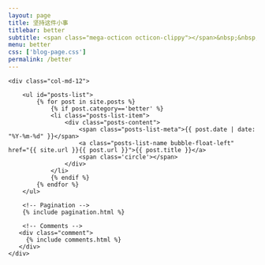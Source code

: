 ```yaml
---
layout: page
title: 坚持这件小事
titlebar: better
subtitle: <span class="mega-octicon octicon-clippy"></span>&nbsp;&nbsp; 兴趣是最好的动力。
menu: better
css: ['blog-page.css']
permalink: /better
---
```


<div class="row">

    <div class="col-md-12">

        <ul id="posts-list">
            {% for post in site.posts %}
                {% if post.category=='better' %}
                <li class="posts-list-item">
                    <div class="posts-content">
                        <span class="posts-list-meta">{{ post.date | date: "%Y-%m-%d" }}</span>
                        <a class="posts-list-name bubble-float-left" href="{{ site.url }}{{ post.url }}">{{ post.title }}</a>
                        <span class='circle'></span>
                    </div>
                </li>
                {% endif %}
            {% endfor %}
        </ul> 

        <!-- Pagination -->
        {% include pagination.html %}

        <!-- Comments -->
       <div class="comment">
         {% include comments.html %}
       </div>
    </div>

</div>
<script>
    $(document).ready(function(){

        // Enable bootstrap tooltip
        $("body").tooltip({ selector: '[data-toggle=tooltip]' });

    });
</script>

